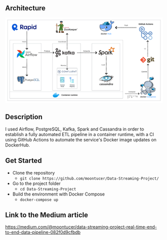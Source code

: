 ## Architecture

![1698196520888](image/architecture.png)

## Description

I used Airflow, PostgreSQL, Kafka, Spark and Cassandra in order to establish a fully automated ETL pipeline in a container runtime, with a CI using GitHub Actions to automate the service's Docker image updates on DockerHub.

## Get Started

- Clone the repository
  - `git clone https://github.com/moontucer/Data-Streaming-Project/`
- Go to the project folder
  - `cd Data-Streaming-Project`
- Build the environment with Docker Compose
  - `docker-compose up`

## Link to the Medium article
https://medium.com/@moontucer/data-streaming-project-real-time-end-to-end-data-pipeline-082f0d9cfbdb
